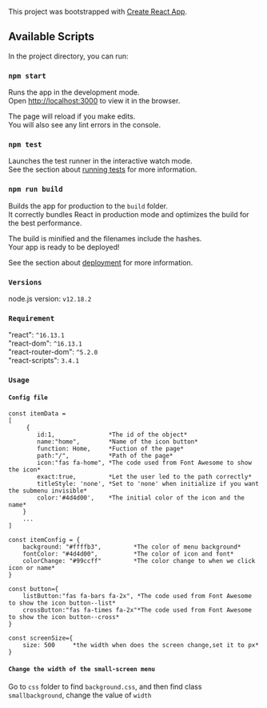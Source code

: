 This project was bootstrapped with [Create React App](https://github.com/facebook/create-react-app).

## Available Scripts

In the project directory, you can run:

### `npm start`

Runs the app in the development mode.<br />
Open [http://localhost:3000](http://localhost:3000) to view it in the browser.

The page will reload if you make edits.<br />
You will also see any lint errors in the console.

### `npm test`

Launches the test runner in the interactive watch mode.<br />
See the section about [running tests](https://facebook.github.io/create-react-app/docs/running-tests) for more information.

### `npm run build`

Builds the app for production to the `build` folder.<br />
It correctly bundles React in production mode and optimizes the build for the best performance.

The build is minified and the filenames include the hashes.<br />
Your app is ready to be deployed!

See the section about [deployment](https://facebook.github.io/create-react-app/docs/deployment) for more information.

### `Versions`
node.js version: `v12.18.2`

### `Requirement`

"react": `^16.13.1`<br>
"react-dom": `^16.13.1`<br>
"react-router-dom": `^5.2.0`<br>
"react-scripts": `3.4.1`<br>

### `Usage`
#### `Config file`

```
const itemData =  
[
     {
        id:1,               *The id of the object*
        name:"home",        *Name of the icon button*
        function: Home,     *Fuction of the page*
        path:"/",           *Path of the page*
        icon:"fas fa-home", *The code used from Font Awesome to show the icon*
        exact:true,         *Let the user led to the path correctly*
        titleStyle: 'none', *Set to 'none' when initialize if you want the submenu invisible*
        color:'#4d4d00',    *The initial color of the icon and the name*
    }
    ...
] 

```
```
const itemConfig = {
    background: "#ffffb3",         *The color of menu background*
    fontColor: "#4d4d00",          *The color of icon and font*
    colorChange: "#99ccff"         *The color change to when we click icon or name*
}
```
```
const button={
    listButton:"fas fa-bars fa-2x", *The code used from Font Awesome to show the icon button--list*
    crossButton:"fas fa-times fa-2x"*The code used from Font Awesome to show the icon button--cross*
}
```
```
const screenSize={
    size: 500     *the width when does the screen change,set it to px*
}
```
#### `Change the width of the small-screen menu`
Go to `css` folder to find `background.css`, and then find class<br>
`smallbackground`, change the value of `width`